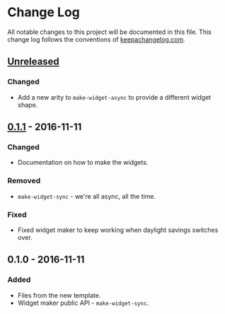 # Change Log
All notable changes to this project will be documented in this file. This change log follows the conventions of [keepachangelog.com](http://keepachangelog.com/).

## [Unreleased]
### Changed
- Add a new arity to `make-widget-async` to provide a different widget shape.

## [0.1.1] - 2016-11-11
### Changed
- Documentation on how to make the widgets.

### Removed
- `make-widget-sync` - we're all async, all the time.

### Fixed
- Fixed widget maker to keep working when daylight savings switches over.

## 0.1.0 - 2016-11-11
### Added
- Files from the new template.
- Widget maker public API - `make-widget-sync`.

[Unreleased]: https://github.com/your-name/quil-lab/compare/0.1.1...HEAD
[0.1.1]: https://github.com/your-name/quil-lab/compare/0.1.0...0.1.1
